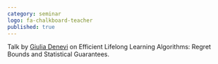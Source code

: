 ```yaml
---
category: seminar
logo: fa-chalkboard-teacher
published: true
---
```


Talk by [Giulia Denevi](https://www.iit.it/people/giulia-denevi) on Efficient Lifelong Learning Algorithms: Regret Bounds and Statistical Guarantees.

